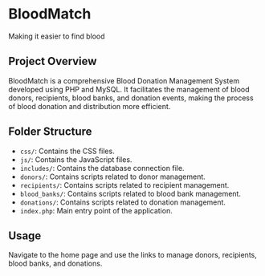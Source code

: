 # BloodMatch
Making it easier to find blood

## Project Overview

BloodMatch is a comprehensive Blood Donation Management System developed using PHP and MySQL. It facilitates the management of blood donors, recipients, blood banks, and donation events, making the process of blood donation and distribution more efficient.

## Folder Structure

- `css/`: Contains the CSS files.
- `js/`: Contains the JavaScript files.
- `includes/`: Contains the database connection file.
- `donors/`: Contains scripts related to donor management.
- `recipients/`: Contains scripts related to recipient management.
- `blood_banks/`: Contains scripts related to blood bank management.
- `donations/`: Contains scripts related to donation management.
- `index.php`: Main entry point of the application.

## Usage

Navigate to the home page and use the links to manage donors, recipients, blood banks, and donations.
